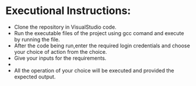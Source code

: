 # Executional Instructions:

- Clone the repository in VisualStudio code.
- Run the executable files of the project using gcc comand and execute by running the file.
- After the code being run,enter the required login credentials and choose your choice of action from the choice.
- Give your inputs for the requirements.
- 
- All the operation of your choice will be executed and provided the expected output.

